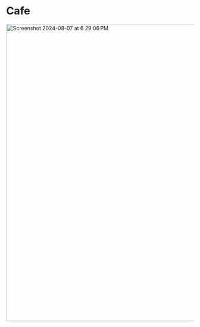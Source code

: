 # Cafe
<img width="799" alt="Screenshot 2024-08-07 at 6 29 06 PM" src="https://github.com/user-attachments/assets/7df929b3-f642-44e5-8fa5-bd0f3979b331">